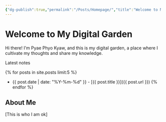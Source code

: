 ```yaml
---
{"dg-publish":true,"permalink":"/Posts/Homepage/","title":"Welcome to My Digital Garden","tags":["gardenEntry"]}
---
```


# Welcome to My Digital Garden

Hi there! I'm Pyae Phyo Kyaw, and this is my digital garden, a place where I cultivate my thoughts and share my knowledge.

Latest notes

{% for posts in site.posts limit:5 %}
-  {{ post.date | date: "%Y-%m-%d" }} - [{{ post.title }}]({{ post.url }})
{% endfor %}

## About Me

[This is who I am ok]